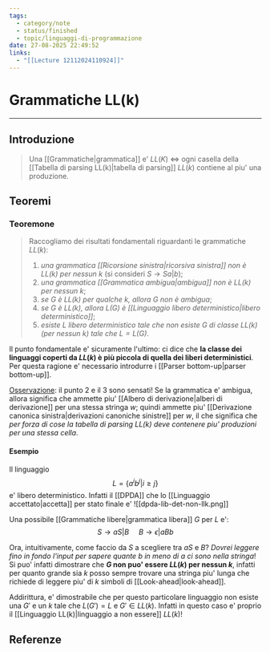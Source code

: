 ```yaml
---
tags:
  - category/note
  - status/finished
  - topic/linguaggi-di-programmazione
date: 27-08-2025 22:49:52
links:
  - "[[Lecture 12112024110924]]"
---
```

# Grammatiche LL(k)
---
## Introduzione
> Una [[Grammatiche|grammatica]] e' $LL(K)$ $\iff$ ogni casella della [[Tabella di parsing LL(k)|tabella di parsing]] $LL(k)$ contiene al piu' una produzione.

## Teoremi
### Teoremone
> Raccogliamo dei risultati fondamentali riguardanti le grammatiche $LL(k)$:
> 1. _una grammatica [[Ricorsione sinistra|ricorsiva sinistra]] non è $LL(k)$ per nessun $k$_ (si consideri $S \to Sa|b$);
> 2. _una grammatica [[Grammatica ambigua|ambigua]] non è $LL(k)$ per nessun $k$_;
> 3. _se $G$ è $LL(k)$ per qualche $k$, allora $G$ non è ambigua_;
> 4. _se $G$ è $LL(k)$, allora $L(G)$ è [[Linguaggio libero deterministico|libero deterministico]]_;
> 5. _esiste $L$ libero deterministico tale che non esiste $G$ di classe $LL(k)$ (per nessun $k$) tale che $L = L(G)$_.

Il punto fondamentale e' sicuramente l'ultimo: ci dice che **la classe dei linguaggi coperti da $LL(k)$ è più piccola di quella dei liberi deterministici**. Per questa ragione e' necessario introdurre i [[Parser bottom-up|parser bottom-up]].

<u>Osservazione</u>: il punto 2 e il 3 sono sensati! Se la grammatica e' ambigua, allora significa che ammette piu' [[Albero di derivazione|alberi di derivazione]] per una stessa stringa $w$; quindi ammette piu' [[Derivazione canonica sinistra|derivazioni canoniche sinistre]] per $w$, il che significa che _per forza di cose la tabella di parsing $LL(k)$ deve contenere piu' produzioni per una stessa cella_.

#### Esempio
Il linguaggio
$$L = \{a^{i}b^{j} | i \geq j\}$$
e' libero deterministico. Infatti il [[DPDA]] che lo [[Linguaggio accettato|accetta]] per stato finale e'
![[dpda-lib-det-non-llk.png]]

Una possibile [[Grammatiche libere|grammatica libera]] $G$ per $L$ e':
$$S \to aS | B \ \ \ \ \ B \to \epsilon | aBb$$

Ora, intuitivamente, come faccio da $S$ a scegliere tra $aS$ e $B$? _Dovrei leggere fino in fondo l'input per sapere quante $b$ in meno di $a$ ci sono nella stringa_! Si puo' infatti dimostrare che **$G$ non puo' essere $LL(k)$ per nessun $k$**, infatti per quanto grande sia $k$ posso sempre trovare una stringa piu' lunga che richiede di leggere piu' di $k$ simboli di [[Look-ahead|look-ahead]].

Addirittura, e' dimostrabile che per questo particolare linguaggio non esiste una $G'$ e un $k$ tale che $L(G') = L$ e $G' \in LL(k)$. Infatti in questo caso e' proprio il [[Linguaggio LL(k)|linguaggio a non essere]] $LL(k)$!

## Referenze